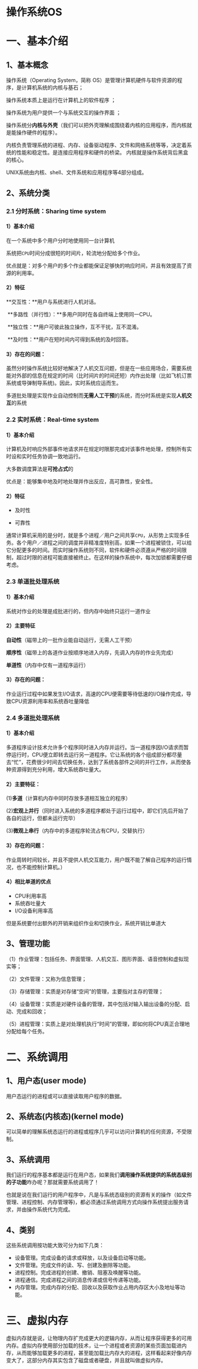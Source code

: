 # 操作系统OS

# 一、基本介绍

## 1、基本概念

操作系统（Operating System，简称 OS）是管理计算机硬件与软件资源的程序，是计算机系统的内核与基石；

操作系统本质上是运行在计算机上的软件程序 ；

操作系统为用户提供一个与系统交互的操作界面 ；

操作系统分**内核与外壳**（我们可以把外壳理解成围绕着内核的应用程序，而内核就是能操作硬件的程序）。

内核负责管理系统的进程、内存、设备驱动程序、文件和网络系统等等，决定着系统的性能和稳定性。是连接应用程序和硬件的桥梁。 内核就是操作系统背后黑盒的核心。

UNIX系统由内核、shell、文件系统和应用程序等4部分组成。



## 2、系统分类

### 2.1 分时系统：Sharing time system

#### 1）基本介绍

在一个系统中多个用户分时地使用同一台计算机

系统把`CPU`时间分成很短的时间片，轮流地分配给多个作业。

优点就是：对多个用户的多个作业都能保证足够快的响应时间，并且有效提高了资源的利用率。 



#### 2）特征

   **交互性：**用户与系统进行人机对话。 

​    **多路性（并行性）：**多用户同时在各自终端上使用同一CPU。 

​    **独立性：**用户可彼此独立操作，互不干扰，互不混淆。 

​    **及时性：**用户在短时间内可得到系统的及时回答。 



#### 3）存在的问题：

虽然分时操作系统比较好地解决了人机交互问题，但是在一些应用场合，需要系统能对外部的信息在规定的时间（比时间片的时间还短）内作出处理（比如飞机订票系统或导弹制导系统)。因此，实时系统应运而生。

多道批处理是实现作业自动控制而**无需人工干预**的系统，而分时系统是实现**人机交互**的系统



### 2.2 实时系统：Real-time system

#### 1）基本介绍

计算机及时响应外部事件地请求并在规定时限那完成对该事件地处理，控制所有实时设和实时任务协调一致地运行。

大多数调度算法是**可抢占式**的

优点是：能够集中地及时地处理并作出反应，高可靠性，安全性。 

#### 2）特征

- 及时性

- 可靠性




通常计算机采用的是分时，就是多个进程／用户之间共享`CPU`，从形势上实现多任务。各个用户／进程之间的调度并非精准度特别高，如果一个进程被锁住，可以给它分配更多的时间。而实时操作系统则不同，软件和硬件必须遵从严格的时间限制，超过时限的进程可能直接被终止。在这样的操作系统中，每次加锁都需要仔细考虑。 



### 2.3 单道批处理系统

#### 1）基本介绍

系统对作业的处理是成批进行的，但内存中始终只运行一道作业

#### 2）主要特征

**自动性**（磁带上的一批作业能自动运行，无需人工干预）

**顺序性**（磁带上的各道作业按顺序地进入内存，先调入内存的作业先完成）

**单道性**（内存中仅有一道程序运行）

#### 3）存在的问题：

作业运行过程中如果发生I/O请求，高速的CPU便需要等待低速的I/O操作完成，导致CPU资源利用率和系统吞吐量降低





### 2.4 多道批处理系统

#### 1）基本介绍

多道程序设计技术允许多个程序同时进入内存并运行。当一道程序因I/O请求而暂停运行时，CPU便立即转去运行另一道程序。它让系统的各个组成部分都尽量去“忙”，花费很少时间去切换任务，达到了系统各部件之间的并行工作，从而使各种资源得到充分利用，增大系统吞吐量大。

#### 2）主要特征：

(1)**多道**（计算机内存中同时存放多道相互独立的程序）

(2)**宏观上并行**（同时进入系统的多道程序都处于运行过程中，即它们先后开始了各自的运行，但都未运行完毕）

(3)**微观上串行**（内存中的多道程序轮流占有CPU，交替执行）

#### 3）存在的问题：

作业周转时间较长，并且不提供人机交互能力，用户既不能了解自己程序的运行情况，也不能控制计算机。）

#### 4）相比单道的优点

- CPU利用率高 
- 系统吞吐量大
- I/O设备利用率高

但是系统要付出额外的开销来组织作业和切换作业，系统开销比单道大



## 3、管理功能

 （1）作业管理：包括任务、界面管理、人机交互、图形界面、语音控制和虚拟现实等；

 （2）文件管理：又称为信息管理；

 （3）存储管理：实质是对存储“空间”的管理，主要指对主存的管理；

 （4）设备管理：实质是对硬件设备的管理，其中包括对输入输出设备的分配、启动、完成和回收；

 （5）进程管理：实质上是对处理机执行“时间”的管理，即如何将CPU真正合理地分配给每个任务。









# 二、系统调用

## 1、用户态(user mode) 

用户态运行的进程或可以直接读取用户程序的数据。

## 2、系统态(内核态)(kernel mode)

可以简单的理解系统态运行的进程或程序几乎可以访问计算机的任何资源，不受限制。



## 3、系统调用

我们运行的程序基本都是运行在用户态，如果我们**调用操作系统提供的系统态级别的子功能**咋办呢？那就需要系统调用了！

也就是说在我们运行的用户程序中，凡是与系统态级别的资源有关的操作（如文件管理、进程控制、内存管理等)，都必须通过系统调用方式向操作系统提出服务请求，并由操作系统代为完成。

## 4、类别

这些系统调用按功能大致可分为如下几类：

- 设备管理。完成设备的请求或释放，以及设备启动等功能。
- 文件管理。完成文件的读、写、创建及删除等功能。
- 进程控制。完成进程的创建、撤销、阻塞及唤醒等功能。
- 进程通信。完成进程之间的消息传递或信号传递等功能。
- 内存管理。完成内存的分配、回收以及获取作业占用内存区大小及地址等功能。



# 三、虚拟内存

虚拟内存就是说，让物理内存扩充成更大的逻辑内存，从而让程序获得更多的可用内存。虚拟内存使用部分加载的技术，让一个进程或者资源的某些页面加载进内存，从而能够加载更多的进程，甚至能加载比内存大的进程，这样看起来好像内存变大了，这部分内存其实包含了磁盘或者硬盘，并且就叫做虚拟内存。





